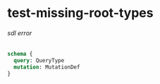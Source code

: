 # test-missing-root-types

###### sdl error

####
```graphql @server
schema {
  query: QueryType
  mutation: MutationDef
}
```
